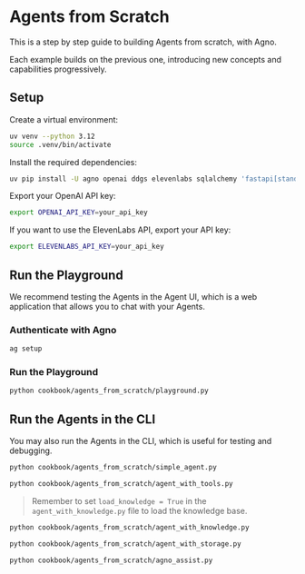 # Agents from Scratch

This is a step by step guide to building Agents from scratch, with Agno.

Each example builds on the previous one, introducing new concepts and capabilities progressively.

## Setup

Create a virtual environment:

```bash
uv venv --python 3.12
source .venv/bin/activate
```

Install the required dependencies:

```bash
uv pip install -U agno openai ddgs elevenlabs sqlalchemy 'fastapi[standard]' lancedb pylance tantivy pandas numpy
```

Export your OpenAI API key:

```bash
export OPENAI_API_KEY=your_api_key
```

If you want to use the ElevenLabs API, export your API key:

```bash
export ELEVENLABS_API_KEY=your_api_key
```

## Run the Playground

We recommend testing the Agents in the Agent UI, which is a web application that allows you to chat with your Agents.

### Authenticate with Agno

```bash
ag setup
```

### Run the Playground

```bash
python cookbook/agents_from_scratch/playground.py
```

## Run the Agents in the CLI

You may also run the Agents in the CLI, which is useful for testing and debugging.

```bash
python cookbook/agents_from_scratch/simple_agent.py
```

```bash
python cookbook/agents_from_scratch/agent_with_tools.py
```

> Remember to set `load_knowledge = True` in the `agent_with_knowledge.py` file to load the knowledge base.

```bash
python cookbook/agents_from_scratch/agent_with_knowledge.py
```

```bash
python cookbook/agents_from_scratch/agent_with_storage.py
```

```bash
python cookbook/agents_from_scratch/agno_assist.py
```
